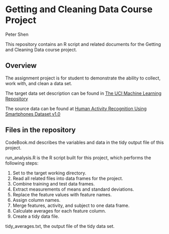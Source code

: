 # Getting and Cleaning Data Course Project

Peter Shen

This repository contains an R script and related documents for the Getting and Cleaning Data course project.

## Overview

The assignment project is for student to demonstrate the ability to collect, work with, and clean a data set.

The target data set description can be found in [The UCI Machine Learning Repository](http://archive.ics.uci.edu/ml/datasets/Human+Activity+Recognition+Using+Smartphones)

The source data can be found at [Human Activity Recognition Using Smartphones Dataset v1.0](https://d396qusza40orc.cloudfront.net/getdata%2Fprojectfiles%2FUCI%20HAR%20Dataset.zip)

## Files in the repository

CodeBook.md describes the variables and data in the tidy output file of this project.

run_analysis.R is the R script built for this project, which performs the following steps:

1. Set to the target working directory.
2. Read all related files into data frames for the project.
3. Combine training and test data frames.
4. Extract measurements of means and standard deviations.
5. Replace the feature values with feature names.
6. Assign column names.
7. Merge features, activity, and subject to one data frame.
8. Calculate averages for each feature column.
9. Create a tidy data file.

tidy_averages.txt, the output file of the tidy data set.
